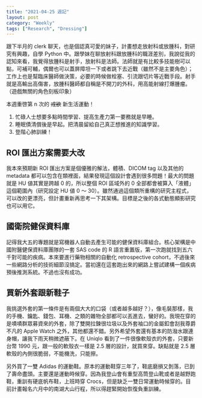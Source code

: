 ```yaml
---
title: "2021-04-25 週記"
layout: post
category: "Weekly"
tags: ["Research", "Dressing"]
---
```


跟下半月的 clerk 聊天，也是個認真可愛的妹子，計畫想走放射科或放腫科，對研究有興趣，自學 Python 中。跟學妹在聊放射科跟放腫科的職涯差別，我說從我的認知來看，我覺得放腫科是射手，放射科是法師。法師就是有比較多技能樹可以點，可補可輔，偶爾也可以蓋屏障坦一下或者跳下去近戰（雖然不是主要角色）；工作上也是幫臨床醫師做決策，必要的時候做栓塞、引流跟切片等近戰手段。射手就是高輸出高傷害，放腫科醫師都自稱是不開刀的外科，用高能射線打爆腫瘤。（遊戲無關的角色刻板印象）

本週重啓第 n 次的 <del>戒欲</del> 新生活運動！

1. 忙碌人士想要多點時間學習、提高生產力第一要務就是早睡。
2. 睡眠債清償後是早起。把清晨留給自己真正想推進的知識學習。
3. 登階心肺訓練！

## ROI 匯出方案需要大改

我本來預期新 ROI 匯出方案是個優雅的解法，體積、DICOM tag 以及其他的 metadata 都可以包含在類裡面，結果發現這個設計會遇到很多問題！最大的問題就是 HU 値其實是跨越 0 的，所以整個 ROI 區域外的 0 全部都會被算入「液體」這個範圍內（研究設定 HU 値 0 ～ 30）。雖然通過這個類所重構的研究主程式，可以改的更漂亮，但計畫重新再思考一下其架構。目標是之後的各式動態顯影研究也可以用它。

## 國衛院健保資料庫

記得我大五的專題就是寫機器人自動去產生可能的健保資料庫組合。核心架構是中國附醫健保資料庫團隊的一套 SAS code 的 R 語言重置版，第一次跑就找到五六千對可能的疾病。本來要進行藥物相關的自動化 retrospective cohort，不過後來一些網路分析的技術細節沒搞定。當初還在這套跑出來的網路上嘗試建構一個疾病預後推測系統。不過也沒有成功。

## 買新外套跟新鞋子

我挑選外套的第一條件是有兩個大大的口袋（或者越多越好？），像毛裝那樣，我的手機、鑰匙、錢包、耳機、之類的雜物全部都可以丟進去，蠻好的。我現在穿的是嘖嘖群眾募資來的外套，除了雙開拉鍊很垃圾以及外套袖口的金屬釦會刮我尊爵不凡的 Apple Watch 之外，其他都還不錯。另外希望外套還有基本的防潑水跟連身帽，讓我下雨天稍微遮蔽下。在 Uniqlo 看到了一件很像軟殼衣的外套，只要新台幣 1990 元，跟一般的軟殼衣一樣是 2.5 層的設計，就買來穿。缺點就是 2.5 層軟殼的內側很脆弱，不能機洗，只能擦。

另外買了一雙 Adidas 的運動鞋。原本的運動鞋穿三年了，鞋底磨損又剝落，已到了壽命盡頭。主要還是運動時候穿。因為我登山會有重型高筒登山靴或者是越野跑鞋，重訓有硬底帆布鞋，上班時穿 Crocs，但是缺乏一雙日常運動時候穿的。目前計畫報名六月中的南湖大山行程，所以得趕緊開始恢復負重訓練。
